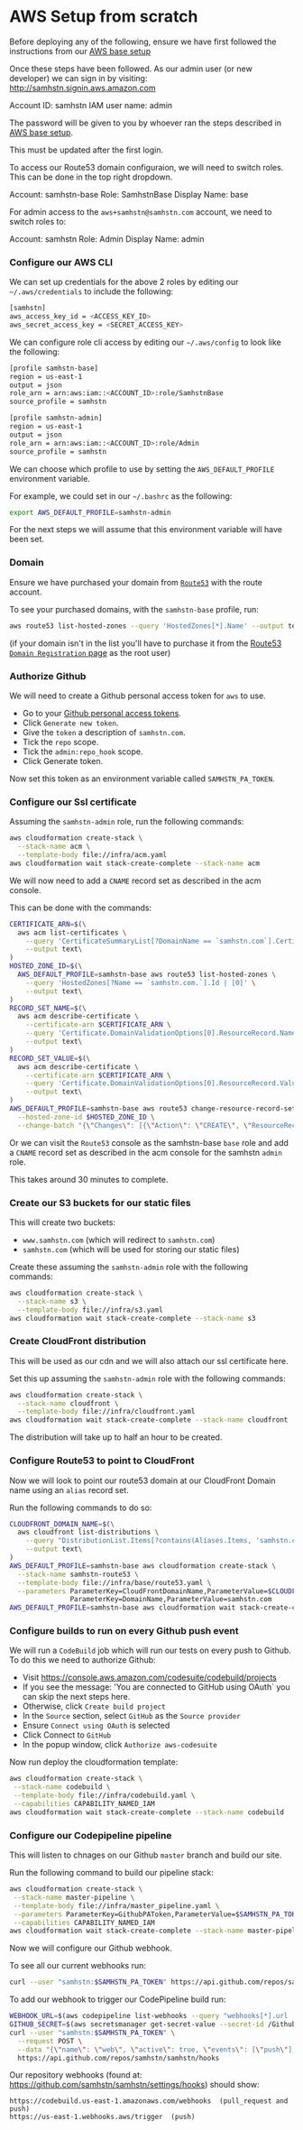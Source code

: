# AWS Setup from scratch

Before deploying any of the following, ensure we have first followed the instructions from our [AWS base setup](./base/README.md)

Once these steps have been followed. As our admin user (or new developer) we can sign in by visiting: http://samhstn.signin.aws.amazon.com

Account ID: samhstn
IAM user name: admin

The password will be given to you by whoever ran the steps described in [AWS base setup](./base/README.md).

This must be updated after the first login.

To access our Route53 domain configuraion, we will need to switch roles. This can be done in the top right dropdown.

Account: samhstn-base
Role: SamhstnBase
Display Name: base

For admin access to the `aws+samhstn@samhstn.com` account, we need to switch roles to:

Account: samhstn
Role: Admin
Display Name: admin

### Configure our AWS CLI

We can set up credentials for the above 2 roles by editing our `~/.aws/credentials` to include the following:

```bash
[samhstn]
aws_access_key_id = <ACCESS_KEY_ID>
aws_secret_access_key = <SECRET_ACCESS_KEY>
```

We can configure role cli access by editing our `~/.aws/config` to look like the following:

```bash
[profile samhstn-base]
region = us-east-1
output = json
role_arn = arn:aws:iam::<ACCOUNT_ID>:role/SamhstnBase
source_profile = samhstn

[profile samhstn-admin]
region = us-east-1
output = json
role_arn = arn:aws:iam::<ACCOUNT_ID>:role/Admin
source_profile = samhstn
```

We can choose which profile to use by setting the `AWS_DEFAULT_PROFILE` environment variable.

For example, we could set in our `~/.bashrc` as the following:

```bash
export AWS_DEFAULT_PROFILE=samhstn-admin
```

For the next steps we will assume that this environment variable will have been set.

### Domain

Ensure we have purchased your domain from [`Route53`](https://console.aws.amazon.com/route53) with the route account.

To see your purchased domains, with the `samhstn-base` profile, run:

```bash
aws route53 list-hosted-zones --query 'HostedZones[*].Name' --output text
```

(if your domain isn't in the list you'll have to purchase it from the [Route53 `Domain Registration` page](https://console.aws.amazon.com/route53/home#DomainRegistration:) as the root user)

### Authorize Github

We will need to create a Github personal access token for `aws` to use.

+ Go to your [Github personal access tokens](https://github.com/settings/tokens).
+ Click `Generate new token`.
+ Give the `token` a description of `samhstn.com`.
+ Tick the `repo` scope.
+ Tick the `admin:repo_hook` scope.
+ Click Generate token.

Now set this token as an environment variable called `SAMHSTN_PA_TOKEN`.

### Configure our Ssl certificate

Assuming the `samhstn-admin` role, run the following commands:

```bash
aws cloudformation create-stack \
  --stack-name acm \
  --template-body file://infra/acm.yaml
aws cloudformation wait stack-create-complete --stack-name acm
```

We will now need to add a `CNAME` record set as described in the acm console.

This can be done with the commands:

```bash
CERTIFICATE_ARN=$(\
  aws acm list-certificates \
    --query 'CertificateSummaryList[?DomainName == `samhstn.com`].CertificateArn | [0]' \
    --output text\
)
HOSTED_ZONE_ID=$(\
  AWS_DEFAULT_PROFILE=samhstn-base aws route53 list-hosted-zones \
    --query 'HostedZones[?Name == `samhstn.com.`].Id | [0]' \
    --output text\
)
RECORD_SET_NAME=$(\
  aws acm describe-certificate \
    --certificate-arn $CERTIFICATE_ARN \
    --query 'Certificate.DomainValidationOptions[0].ResourceRecord.Name' \
    --output text\
)
RECORD_SET_VALUE=$(\
  aws acm describe-certificate \
    --certificate-arn $CERTIFICATE_ARN \
    --query 'Certificate.DomainValidationOptions[0].ResourceRecord.Value' \
    --output text\
)
AWS_DEFAULT_PROFILE=samhstn-base aws route53 change-resource-record-sets \
  --hosted-zone-id $HOSTED_ZONE_ID \
  --change-batch "{\"Changes\": [{\"Action\": \"CREATE\", \"ResourceRecordSet\": {\"Name\": \"$RECORD_SET_NAME\", \"Type\": \"CNAME\", \"TTL\": 300, \"ResourceRecords\": [{\"Value\": \"$RECORD_SET_VALUE\"}]}}]}"
```

Or we can visit the `Route53` console as the samhstn-base `base` role and add a `CNAME` record set as described in the acm console for the samhstn `admin` role.

This takes around 30 minutes to complete.

### Create our S3 buckets for our static files

This will create two buckets:
+ `www.samhstn.com` (which will redirect to `samhstn.com`)
+ `samhstn.com` (which will be used for storing our static files)

Create these assuming the `samhstn-admin` role with the following commands:

```bash
aws cloudformation create-stack \
  --stack-name s3 \
  --template-body file://infra/s3.yaml
aws cloudformation wait stack-create-complete --stack-name s3
```

### Create CloudFront distribution

This will be used as our cdn and we will also attach our ssl certificate here.

Set this up assuming the `samhstn-admin` role with the following commands:

```bash
aws cloudformation create-stack \
  --stack-name cloudfront \
  --template-body file://infra/cloudfront.yaml
aws cloudformation wait stack-create-complete --stack-name cloudfront
```

The distribution will take up to half an hour to be created.

### Configure Route53 to point to CloudFront

Now we will look to point our route53 domain at our CloudFront Domain name using an `alias` record set.

Run the following commands to do so:

```bash
CLOUDFRONT_DOMAIN_NAME=$(\
  aws cloudfront list-distributions \
    --query "DistributionList.Items[?contains(Aliases.Items, 'samhstn.com')].DomainName | [0]" \
    --output text\
)
AWS_DEFAULT_PROFILE=samhstn-base aws cloudformation create-stack \
  --stack-name samhstn-route53 \
  --template-body file://infra/base/route53.yaml \
  --parameters ParameterKey=CloudFrontDomainName,ParameterValue=$CLOUDFRONT_DOMAIN_NAME \
               ParameterKey=DomainName,ParameterValue=samhstn.com
AWS_DEFAULT_PROFILE=samhstn-base aws cloudformation wait stack-create-complete --stack-name samhstn-route53
```

### Configure builds to run on every Github push event

We will run a `CodeBuild` job which will run our tests on every push to Github.
To do this we need to authorize Github:

+ Visit https://console.aws.amazon.com/codesuite/codebuild/projects
+ If you see the message: 'You are connected to GitHub using OAuth` you can skip the next steps here.
+ Otherwise, click `Create build project`
+ In the `Source` section, select `GitHub` as the `Source provider`
+ Ensure `Connect using OAuth` is selected
+ Click Connect to `GitHub`
+ In the popup window, click `Authorize aws-codesuite`

Now run deploy the cloudformation template:

```bash
aws cloudformation create-stack \
 --stack-name codebuild \
 --template-body file://infra/codebuild.yaml \
 --capabilities CAPABILITY_NAMED_IAM
aws cloudformation wait stack-create-complete --stack-name codebuild
```

### Configure our Codepipeline pipeline

This will listen to chnages on our Github `master` branch and build our site.

Run the following command to build our pipeline stack:

```bash
aws cloudformation create-stack \
 --stack-name master-pipeline \
 --template-body file://infra/master_pipeline.yaml \
 --parameters ParameterKey=GithubPAToken,ParameterValue=$SAMHSTN_PA_TOKEN \
 --capabilities CAPABILITY_NAMED_IAM
aws cloudformation wait stack-create-complete --stack-name master-pipeline
```

Now we will configure our Github webhook.

To see all our current webhooks run:

```bash
curl --user "samhstn:$SAMHSTN_PA_TOKEN" https://api.github.com/repos/samhstn/samhstn/hooks
```

To add our webhook to trigger our CodePipeline build run:

```bash
WEBHOOK_URL=$(aws codepipeline list-webhooks --query "webhooks[*].url | [0]" --output text)
GITHUB_SECRET=$(aws secretsmanager get-secret-value --secret-id /GithubSecret --query SecretString --output text)
curl --user "samhstn:$SAMHSTN_PA_TOKEN" \
  --request POST \
  --data "{\"name\": \"web\", \"active\": true, \"events\": [\"push\"], \"config\": {\"url\": \"$WEBHOOK_URL\", \"secret\": \"$GITHUB_SECRET\"}}" \
  https://api.github.com/repos/samhstn/samhstn/hooks
```

Our repository webhooks (found at: https://github.com/samhstn/samhstn/settings/hooks) should show:

```
https://codebuild.us-east-1.amazonaws.com/webhooks  (pull_request and push)
https://us-east-1.webhooks.aws/trigger  (push)
```

